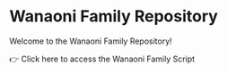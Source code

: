 # Wanaoni Family Repository

Welcome to the Wanaoni Family Repository!

👉 Click here to access the Wanaoni Family Script

